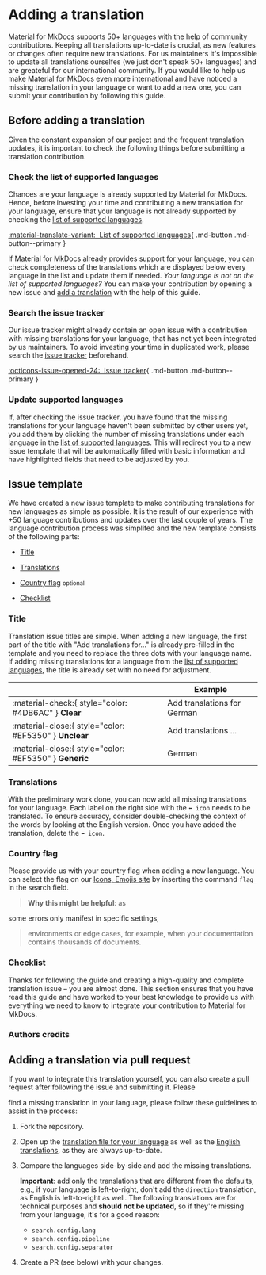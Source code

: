 # Adding a translation

Material for MkDocs supports 50+ languages with the help of community
contributions. Keeping all translations up-to-date is crucial, as new features 
or changes often require new translations. For us maintainers it's impossible to 
update all translations ourselfes (we just don't speak 50+ languages) and are 
greateful for our international community. If you would like to help us make 
Material for MkDocs even more international and have noticed a missing 
translation in your language or want to add a new one, you can submit your 
contribution by following this guide.

## Before adding a translation

Given the constant expansion of our project and the frequent translation updates, 
it is important to check the following things before submitting a translation 
contribution.

### Check the list of supported languages

Chances are your language is already supported by Material for MkDocs. Hence, 
before investing your time and contributing a new translation for your language, 
ensure that your language is not already supported by checking the 
[list of supported languages].

[:material-translate-variant:&nbsp; List of supported languages][List of supported languages]{ .md-button .md-button--primary }

  [List of supported languages]: https://squidfunk.github.io/mkdocs-material/setup/changing-the-language/#site-language

If Material for MkDocs already provides support for your language, you can check 
completeness of the translations which are displayed below every language in 
the list and update them if needed. _Your language is not on the list of 
supported languages?_ You can make your contribution by opening a new issue and 
[add a translation] with the help of this guide.

  [Add a translation]: https://github.com/squidfunk/mkdocs-material/issues/new?assignees=&labels=change+request&template=04-add-a-translation.yml&title=Add+translations+for+...


### Search the issue tracker

Our issue tracker might already contain an open issue with a contribution with 
missing translations for your language, that has not yet been integrated by us 
maintainers. To avoid investing your time in duplicated work, please search the 
[issue tracker] beforehand.

[:octicons-issue-opened-24:&nbsp; Issue tracker][Issue tracker]{ .md-button .md-button--primary }

  [issue tracker]: https://github.com/squidfunk/mkdocs-material/issues

### Update supported languages

If, after checking the issue tracker, you have found that the missing 
translations for your language haven't been submitted by other users yet, you 
add them by clicking the number of missing translations under each language in 
the [list of supported languages]. This will redirect you to a new issue 
template that will be automatically filled with basic information and have 
highlighted fields that need to be adjusted by you.

 [List of supported languages]: https://squidfunk.github.io/mkdocs-material/setup/changing-the-language/#site-language


## Issue template

We have created a new issue template to make contributing translations for new 
languages as simple as possible. It is the result of our experience with +50
language contributions and updates over the last couple of years. The language 
contribution process was simplifed and the new template consists of the 
following parts:

- [Title]
- [Translations]
- [Country flag] <small>optional</small>
- [Checklist]

  [Title]: #title
  [Translations]: #translations
  [Country flag]: #country-flag
  [Checklist]: #checklist


### Title

Translation issue titles are simple. When adding a new language, the first part 
of the title with "Add translations for..." is already pre-filled in the 
template and you need to replace the three dots with your language name. If 
adding missing translations for a language from the [list of supported languages], 
the title is already set with no need for adjustment. 

| <!-- --> | Example  |
| -------- | -------- | 
| :material-check:{ style="color: #4DB6AC" } __Clear__ | Add translations for German
| :material-close:{ style="color: #EF5350" } __Unclear__ | Add translations ...
| :material-close:{ style="color: #EF5350" } __Generic__ | German

 [List of supported languages]: https://squidfunk.github.io/mkdocs-material/setup/changing-the-language/#site-language

### Translations

With the preliminary work done, you can now add all missing translations for 
your language. Each label on the right side with the `⬅️ icon` needs to be 
translated. To ensure accuracy, consider double-checking the context of the 
words by looking at the English version. Once you have added the translation, 
delete the `⬅️ icon`.

### Country flag



Please provide us with your country flag when adding a new language. You can 
select the flag on our [Icons, Emojis site] by inserting the command `flag_` in 
the search field. 


 [Icons, Emojis site]: https://squidfunk.github.io/mkdocs-material/reference/icons-emojis/#search

> __Why this might be helpful__: as 


some errors only manifest in specific settings,
> environments or edge cases, for example, when your documentation contains
> thousands of documents.

### Checklist

Thanks for following the guide and creating a high-quality and complete 
translation issue – you are almost done. This section ensures that you have read 
this guide and have worked to your best knowledge to provide us with everything 
we need to know to integrate your contribution to Material for MkDocs.

### Authors credits




## Adding a translation via pull request 

If you want to integrate this translation yourself, you can also create a pull 
request after following the issue and submitting it. Please 



find a missing translation in your language, please follow these 
guidelines to assist in the process:

1.  Fork the repository.

2.  Open up the [translation file for your language] as well as the
    [English translations], as they are always up-to-date.
    
3.  Compare the languages side-by-side and add the missing translations.

    __Important__: add only the translations that are different from the 
    defaults, e.g., if your language is left-to-right, don't add the `direction` 
    translation, as English is left-to-right as well.
    The following translations are for technical purposes and __should not be 
    updated__, so if they're missing from your language, it's for a good reason:

    - `search.config.lang`
    - `search.config.pipeline`
    - `search.config.separator`

3.  Create a PR (see below) with your changes.

  [translation file for your language]: https://github.com/squidfunk/mkdocs-material/tree/master/src/partials/languages
  [English translations]: https://github.com/squidfunk/mkdocs-material/tree/master/src/partials/languages/en.html






